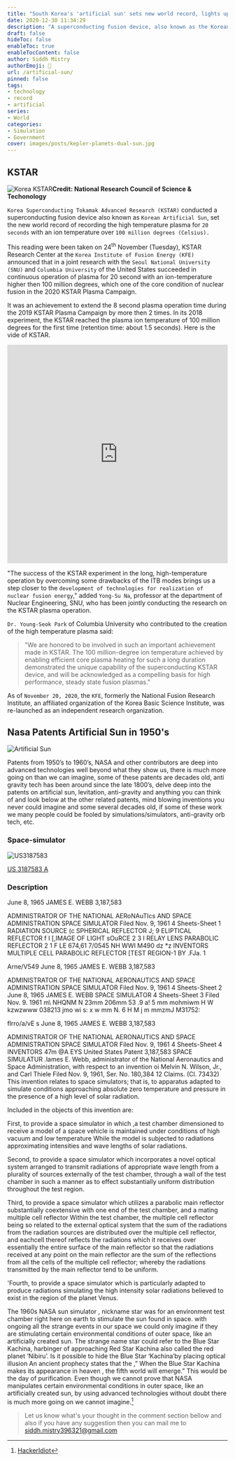 ```yaml
---
title: "South Korea's 'artificial sun' sets new world record, lights up at 100 million degrees for record 20 seconds"
date: 2020-12-30 11:34:29
description: "A superconducting fusion device, also known as the Korean artificial sun, set the new world record as it successfully maintained high temperature over 100 million degrees (Celsius) for a record 20 seconds."
draft: false
hideToc: false
enableToc: true
enableTocContent: false
author: Siddh Mistry
authorEmoji: 🤯
url: /artificial-sun/
pinned: false
tags:
- technology
- record
- artificial
series:
- World
categories:
- Simulation
- Government
cover: images/posts/kepler-planets-dual-sun.jpg
---
```


## KSTAR

![Korea KSTAR](/images/posts/korea-KSTAR.jpg)**Credit: National Research Council of Science & Techonology**

`Korea Superconducting Tokamak Advanced Research (KSTAR)` conducted a superconducting fusion device also known as `Korean Artificial Sun`, set the new world record of recording the high temperature plasma for `20 seconds` with an ion temperature over `100 million degrees (Celsius).`



This reading were been taken on 24<sup>th</sup> November (Tuesday), KSTAR Research Center at the `Korea Institute of Fusion Energy (KFE)` announced that  in a joint research with the `Seoul National University (SNU)` and `Columbia University` of the United States succeeded in continuous operation of plasma for 20 second with an ion-temperature higher then 100 million degrees, which one of the core condition of nuclear fusion in the 2020 KSTAR Plasma Campaign.



It was an achievement to extend the 8 second plasma operation time during the 2019 KSTAR Plasma Campaign by more then 2 times. In its 2018 experiment, the KSTAR reached the plasma ion temperature of 100 million degrees for the first time (retention time: about 1.5 seconds). Here is the vide of KSTAR.

<iframe width="100%" height="500" src="https://www.youtube.com/embed/L5XVQuA0Mto" frameborder="0" allow="accelerometer; autoplay; clipboard-write; encrypted-media; gyroscope; picture-in-picture" allowfullscreen></iframe>



"The success of the KSTAR experiment in the long, high-temperature operation by overcoming some drawbacks of the ITB modes brings us a step closer to the `development of technologies for realization of nuclear fusion energy`," added `Yong-Su Na`, professor at the department of Nuclear Engineering, SNU, who has been jointly conducting the research on the KSTAR plasma operation.



`Dr. Young-Seok Park` of Columbia University who contributed to the creation of the high temperature plasma said: 

> "We are honored to be involved in such an important achievement made in KSTAR. The 100 million-degree ion temperature achieved by enabling efficient core plasma heating for such a long duration demonstrated the unique capability of the superconducting KSTAR device, and will be acknowledged as a compelling basis for high performance, steady state fusion plasmas."



As of `November 20, 2020`, the `KFE`, formerly the National Fusion Research Institute, an affiliated organization of the Korea Basic Science Institute, was re-launched as an independent research organization.



## Nasa Patents Artificial Sun in 1950's

![Artificial Sun](https://www-iipta-com.cdn.ampproject.org/i/s/www.iipta.com/wp-content/uploads/2017/05/sunn.jpg)



Patents from 1950’s to 1960’s, NASA and other contributors are deep into advanced technologies well beyond what they show us, there is much more going on than we can imagine, some of these patents are decades old, anti gravity tech has been around since the late 1800’s, delve deep into the patents on artificial sun, levitation, anti-gravity and anything you can think of and look below at the other related patents, mind blowing inventions you never could imagine and some several decades old, if some of these work we many people could be fooled by simulations/simulators, anti-gravity orb tech, etc.



### Space-simulator

![US3187583](/images/posts/US3187583.png)

[US 3187583 A](/files/US3187583.pdf)

### Description

June 8, 1965 JAMES E. WEBB 3,187,583

ADMINISTRATOR OF THE NATIONAL AERoNAuTIcs AND SPACE ADMINISTRATION SPACE SIMULATOR Filed Nov. 9, 1961 4 Sheets-Sheet 1 RADIATION SOURCE (c SPHERICAL REFLECTOR J; 9 ELIPTICAL REFLECTOR f I [,IMAGE OF LIGHT sOuRCE 2 3 I RELAY LENS PARABOLIC REFLECTOR 2 1 F LE 674,61 7/0545 NH WWI M490 dz *z INVENTORS MULTIPLE CELL PARABOLIC REFLECTOR [TEST REGION-1 BY .FJa. 1

Arne/V549 June 8, 1965 JAMES E. WEBB 3,187,583

ADMINISTRATOR OF THE NATIONAL AERONAUTICS AND SPACE ADMINISTRATION SPACE SIMULATOR Filed Nov. 9, 1961 4 Sheets-Sheet 2 June 8, 1965 JAMES E. WEBB SPACE SIMULATOR 4 Sheets-Sheet 3 Filed Nov. 9. 1961 m\ NHQNM N 23mm 206mm 53 .9 a! 5 mm mohmiwm H W kzwzwww 038213 jmo wi s: x w mm N. 6 H M j m mmzmJ M31752:

flrro/a/vE s June 8, 1965 JAMES E. WEBB 3,187,583

ADMINISTRATOR OF THE NATIONAL AERONAUTICS AND SPACE ADMINISTRATlON SPACE SIMULATOR Filed Nov. 9, 1961 4 Sheets-Sheet 4 INVENTORS 47m @A EYS United States Patent 3,187,583 SPACE SIMULATUR .lames E. Webb, administrator of the National Aeronautics and Space Administration, with respect to an invention oi Melvin N. Wilson, Jr., and Carl Thiele Filed Nov. 9, 1961, Ser. No. 180,384 12 Claims. (Cl. 73432) This invention relates to space simulators; that is, to apparatus adapted to simulate conditions approaching absolute zero temperature and pressure in the presence of a high level of solar radiation.

Included in the objects of this invention are:

First, to provide a space simulator in which ,a test chamber dimensioned to receive a model of a space vehicle is maintained under conditions of high vacuum and low temperature While the model is subjected to radiations approximating intensities and wave lengths of solar radiations.

Second, to provide a space simulator which incorporates a novel optical system arranged to transmit radiations of appropriate wave length from a plurality of sources externally of the test chamber, through a wall of the test chamber in such a manner as to effect substantially uniform distribution throughout the test region.

Third, to provide a space simulator which utilizes a parabolic main reflector substantially coextensive with one end of the test chamber, and a mating multiple cell reflector Within the test chamber, the multiple cell reflector being so related to the external optical system that the sum of the radiations from the radiation sources are distributed over the multiple cell reflector, and eachcell thereof reflects the radiations which it receives over essentially the entire surface of the main reflector so that the radiations received at any point on the main reflector are the sum of the reflections from all the cells of the multiple cell reflector; whereby the radiations transmitted by the main reflector tend to be uniform.

'Fourth, to provide a space simulator which is particularly adapted to produce radiations simulating the high intensity solar radiations believed to exist in the region of the planet Venus.



The 1960s NASA sun simulator , nickname star was for an environment test chamber right here on earth to stimulate the sun found in space. with ongoing all the strange events in our space we could only imagine if they are stimulating certain environmental conditions of outer space, like an artificially created sun. The strange name star could refer to the Blue Star Kachina, harbinger of approaching Red Star Kachina also called the red planet ‘Nibiru’.
Is it possible to hide the Blue Star ‘Kachina’by placing optical illusion
An ancient prophecy states that the ,” When the Blue Star Kachina makes its appearance in heaven , the fifth world will emerge.” This would be the day of purification. Even though we cannot prove that NASA manipulates certain environmental conditions in outer space, like an artificially created sun, by using advanced technologies without doubt there is much more going on we cannot imagine.[^Source]



> Let us know what's your thought in the comment section bellow and also if you have any suggestion then you can mail me to <a href="mailto:siddh.mistry396321@gmail.com">siddh.mistry396321@gmail.com</a>

[^Source]: [HackerIdiot](https://hackeridiot.wordpress.com/2018/08/06/nasa-patents-artificial-sun-in-the-1950s-to-be-used-as-nibiru/amp/)